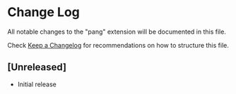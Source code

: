 # Change Log

All notable changes to the "pang" extension will be documented in this file.

Check [Keep a Changelog](http://keepachangelog.com/) for recommendations on how to structure this file.

## [Unreleased]

- Initial release
